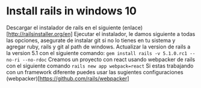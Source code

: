 # Install rails in windows 10

Descargar el instalador de rails en el siguiente (enlace)[http://railsinstaller.org/en]
Ejecutar el instalador, le damos siguiente a todas las opciones, asegurate de instalar git si no lo tienes en tu sistema y agregar ruby, rails y git al path de windows.
Actualizar la version de rails a la version 5.1 con el siguiente comando: 
`gem install rails -v 5.1.0.rc1 --no-ri --no-rdoc`
Creamos un proyecto con react usando webpacker de rails con el siguiente comando
`rails new app webpack=react`
Si estas trabajando con un framework diferente puedes usar las sugientes configuraciones (webpacker)[https://github.com/rails/webpacker]
